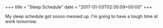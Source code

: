 +++
title = "Sleep Schedule"
date = "2017-01-03T02:30:09+00:00"
+++

<p>My sleep schedule got soooo messed up. I'm going to have a tough time at work tomorrow.</p>

			